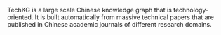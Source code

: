 TechKG is a large scale Chinese knowledge graph that is technology-oriented. It is built automatically from massive technical papers that are published in Chinese academic journals of different research domains. 
